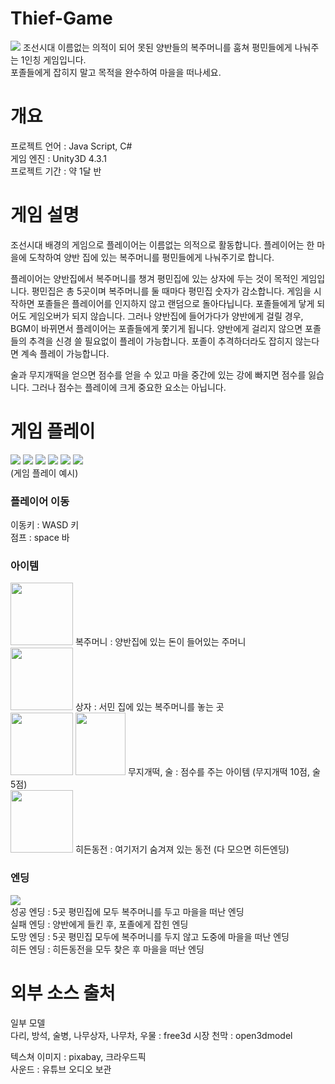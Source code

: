 # Thief-Game
<img src = 'https://github.com/LeeHayoung0807/Thief-Game/assets/73875317/15dcea15-59b9-459d-9b73-54d2a13f9afc'>
조선시대 이름없는 의적이 되어 못된 양반들의 복주머니를 훔쳐 평민들에게 나눠주는 1인칭 게임입니다.</br>
포졸들에게 잡히지 말고 목적을 완수하여 마을을 떠나세요.

# 개요
프로젝트 언어 : Java Script, C#</br>
게임 엔진 : Unity3D 4.3.1</br>
프로젝트 기간 : 약 1달 반

# 게임 설명
조선시대 배경의 게임으로 플레이어는 이름없는 의적으로 활동합니다. 플레이어는 한 마을에 도착하여 양반 집에 있는 복주머니를 평민들에게 나눠주기로 합니다.  

플레이어는 양반집에서 복주머니를 챙겨 평민집에 있는 상자에 두는 것이 목적인 게임입니다. 평민집은 총 5곳이며 복주머니를 둘 때마다 평민집 숫자가 감소합니다. 게임을 시작하면 포졸들은 플레이어를 인지하지 않고 랜덤으로 돌아다닙니다. 포졸들에게 닿게 되어도 게임오버가 되지 않습니다. 그러나 양반집에 들어가다가 양반에게 걸릴 경우, BGM이 바뀌면서 플레이어는 포졸들에게 쫓기게 됩니다. 양반에게 걸리지 않으면 포졸들의 추격을 신경 쓸 필요없이 플레이 가능합니다. 포졸이 추격하더라도 잡히지 않는다면 계속 플레이 가능합니다.  

술과 무지개떡을 얻으면 점수를 얻을 수 있고 마을 중간에 있는 강에 빠지면 점수를 잃습니다. 그러나 점수는 플레이에 크게 중요한 요소는 아닙니다.

# 게임 플레이
<img src = 'https://github.com/hyL0807/Thief-Game/assets/73875317/9ec2249d-e78b-4fa4-872e-ce37c23f4154'>
<img src = 'https://github.com/hyL0807/Thief-Game/assets/73875317/79b0adea-f84b-4025-bf0b-8a1a5123a3f9'>
<img src = 'https://github.com/hyL0807/Thief-Game/assets/73875317/f99ca26e-6d28-4a75-8039-050038885acd'>
<img src = 'https://github.com/hyL0807/Thief-Game/assets/73875317/ac881001-19fc-41a7-88f8-33877e9d7f15'>
<img src = 'https://github.com/hyL0807/Thief-Game/assets/73875317/b07f45c7-8a1c-4e28-b05a-6e3c5746b849'>
<img src = 'https://github.com/hyL0807/Thief-Game/assets/73875317/9e31dcb1-66da-4af0-bba9-0cee3b5d9285'></br>
(게임 플레이 예시)</br>

  ### 플레이어 이동
  이동키 : WASD 키</br>
  점프 : space 바
  
  ### 아이템
  <img src = 'https://github.com/hyL0807/Thief-Game/assets/73875317/2deaba20-81da-4089-a345-b7e335971115' width = 100 height = 100>
  복주머니 : 양반집에 있는 돈이 들어있는 주머니</br>
  <img src = 'https://github.com/hyL0807/Thief-Game/assets/73875317/67827e62-c053-498f-831c-a738591dcfbc' width = 100 height = 100>
  상자 : 서민 집에 있는 복주머니를 놓는 곳</br>
  <img src = 'https://github.com/hyL0807/Thief-Game/assets/73875317/ff0b5d0c-e1ab-474b-82d7-57cf494c144b' width = 100 height = 100>
  <img src = 'https://github.com/hyL0807/Thief-Game/assets/73875317/22609b98-b5fb-449a-9f38-02fab1002c9b' width = 80 height = 100>
  무지개떡, 술 : 점수를 주는 아이템 (무지개떡 10점, 술 5점)</br>
  <img src = 'https://github.com/hyL0807/Thief-Game/assets/73875317/b30971e6-a46b-49a4-8d2b-b629eb9e1d8e' width = 100 height = 100>
  히든동전 : 여기저기 숨겨져 있는 동전 (다 모으면 히든엔딩)
  
  ### 엔딩
  <img src = 'https://github.com/hyL0807/Thief-Game/assets/73875317/4083088d-e9ef-45b1-8bb6-aec487f6a7f2'></br>
  성공 엔딩 : 5곳 평민집에 모두 복주머니를 두고 마을을 떠난 엔딩</br>
  실패 엔딩 : 양반에게 들킨 후, 포졸에게 잡힌 엔딩</br>
  도망 엔딩 : 5곳 평민집 모두에 복주머니를 두지 않고 도중에 마을을 떠난 엔딩</br>
  히든 엔딩 : 히든동전을 모두 찾은 후 마을을 떠난 엔딩

# 외부 소스 출처
일부 모델</br>
다리, 방석, 술병, 나무상자, 나무차, 우물 : free3d
시장 천막 : open3dmodel  

텍스쳐 이미지 : pixabay, 크라우드픽</br>
사운드 : 유튜브 오디오 보관

  
